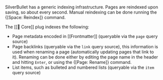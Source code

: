 SilverBullet has a generic indexing infrastructure. Pages are reindexed upon saving, so about every second. Manual reindexing can be done running the {[Space: Reindex]} command.

The [[🔌 Core]] plug indexes the following:

* Page metadata encoded in [[Frontmatter]] (queryable via the `page` query source)
* Page backlinks (queryable via the `link` query source), this information is used when renaming a page (automatically updating pages that link to it). Renaming can be done either by editing the page name in the header and hitting `Enter`, or using the {[Page: Rename]} command.
* List items, such as bulleted and numbered lists (queryable via the `item` query source)